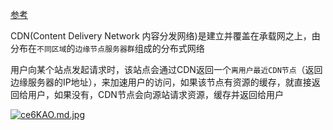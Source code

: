 [参考](https://www.zhihu.com/question/36514327)

CDN(Content Delivery Network 内容分发网络)是建立并覆盖在承载网之上，由分布在`不同区域`的`边缘节点服务器群`组成的分布式网络

用户向某个站点发起请求时，该站点会通过CDN返回一个`离用户最近CDN节点`（返回边缘服务器的IP地址），来加速用户的访问，如果该节点有资源的缓存，就直接返回给用户，如果没有，CDN节点会向源站请求资源，缓存并返回给用户

[![ce6KAO.md.jpg](https://z3.ax1x.com/2021/04/02/ce6KAO.md.jpg)](https://imgtu.com/i/ce6KAO)